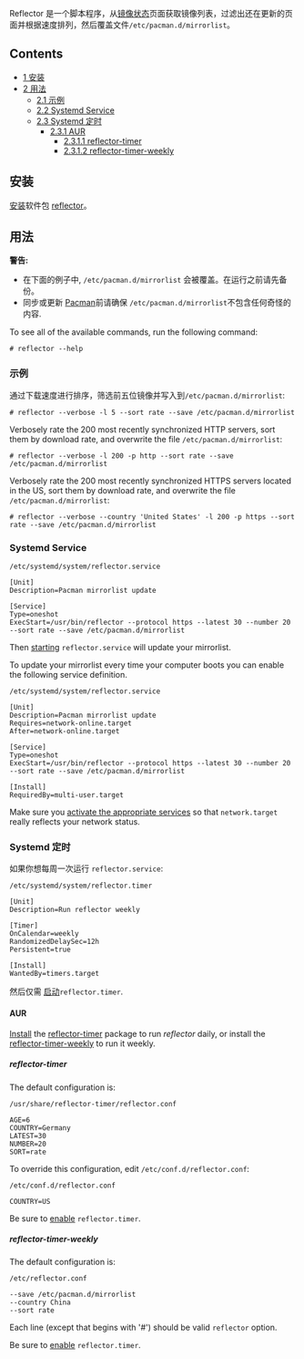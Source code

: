 Reflector 是一个脚本程序，从[镜像状态](https://www.archlinux.org/mirrors/status/)页面获取镜像列表，过滤出还在更新的页面并根据速度排列，然后覆盖文件`/etc/pacman.d/mirrorlist`。

## Contents

*   [1 安装](#.E5.AE.89.E8.A3.85)
*   [2 用法](#.E7.94.A8.E6.B3.95)
    *   [2.1 示例](#.E7.A4.BA.E4.BE.8B)
    *   [2.2 Systemd Service](#Systemd_Service)
    *   [2.3 Systemd 定时](#Systemd_.E5.AE.9A.E6.97.B6)
        *   [2.3.1 AUR](#AUR)
            *   [2.3.1.1 reflector-timer](#reflector-timer)
            *   [2.3.1.2 reflector-timer-weekly](#reflector-timer-weekly)

## 安装

[安装](/index.php/%E5%AE%89%E8%A3%85 "安装")软件包 [reflector](https://www.archlinux.org/packages/?name=reflector)。

## 用法

**警告:**

*   在下面的例子中, `/etc/pacman.d/mirrorlist` 会被覆盖。在运行之前请先备份。
*   同步或更新 [Pacman](/index.php/Pacman "Pacman")前请确保 `/etc/pacman.d/mirrorlist`不包含任何奇怪的内容.

To see all of the available commands, run the following command:

```
# reflector --help

```

### 示例

通过下载速度进行排序，筛选前五位镜像并写入到`/etc/pacman.d/mirrorlist`:

```
# reflector --verbose -l 5 --sort rate --save /etc/pacman.d/mirrorlist

```

Verbosely rate the 200 most recently synchronized HTTP servers, sort them by download rate, and overwrite the file `/etc/pacman.d/mirrorlist`:

```
# reflector --verbose -l 200 -p http --sort rate --save /etc/pacman.d/mirrorlist

```

Verbosely rate the 200 most recently synchronized HTTPS servers located in the US, sort them by download rate, and overwrite the file `/etc/pacman.d/mirrorlist`:

```
# reflector --verbose --country 'United States' -l 200 -p https --sort rate --save /etc/pacman.d/mirrorlist

```

### Systemd Service

 `/etc/systemd/system/reflector.service` 
```
[Unit]
Description=Pacman mirrorlist update

[Service]
Type=oneshot
ExecStart=/usr/bin/reflector --protocol https --latest 30 --number 20 --sort rate --save /etc/pacman.d/mirrorlist

```

Then [starting](/index.php/Start "Start") `reflector.service` will update your mirrorlist.

To update your mirrorlist every time your computer boots you can enable the following service definition.

 `/etc/systemd/system/reflector.service` 
```
[Unit]
Description=Pacman mirrorlist update
Requires=network-online.target
After=network-online.target

[Service]
Type=oneshot
ExecStart=/usr/bin/reflector --protocol https --latest 30 --number 20 --sort rate --save /etc/pacman.d/mirrorlist

[Install]
RequiredBy=multi-user.target

```

Make sure you [activate the appropriate services](http://www.freedesktop.org/wiki/Software/systemd/NetworkTarget/) so that `network.target` really reflects your network status.

### Systemd 定时

如果你想每周一次运行 `reflector.service`:

 `/etc/systemd/system/reflector.timer` 
```
[Unit]
Description=Run reflector weekly

[Timer]
OnCalendar=weekly
RandomizedDelaySec=12h
Persistent=true

[Install]
WantedBy=timers.target

```

然后仅需 [启动](/index.php/Start "Start")`reflector.timer`.

#### AUR

[Install](/index.php/Install "Install") the [reflector-timer](https://aur.archlinux.org/packages/reflector-timer/) package to run *reflector* daily, or install the [reflector-timer-weekly](https://aur.archlinux.org/packages/reflector-timer-weekly/) to run it weekly.

##### reflector-timer

The default configuration is:

 `/usr/share/reflector-timer/reflector.conf` 
```
AGE=6
COUNTRY=Germany
LATEST=30
NUMBER=20
SORT=rate

```

To override this configuration, edit `/etc/conf.d/reflector.conf`:

 `/etc/conf.d/reflector.conf` 
```
COUNTRY=US

```

Be sure to [enable](/index.php/Enable "Enable") `reflector.timer`.

##### reflector-timer-weekly

The default configuration is:

 `/etc/reflector.conf` 
```
--save /etc/pacman.d/mirrorlist
--country China
--sort rate

```

Each line (except that begins with '#') should be valid `reflector` option.

Be sure to [enable](/index.php/Enable "Enable") `reflector.timer`.